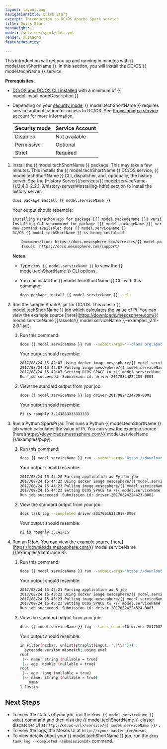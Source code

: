 ```yaml
---
layout: layout.pug
navigationTitle: Quick Start
excerpt: Introduction to DC/OS Apache Spark service
title: Quick Start
menuWeight: 1
model: /services/spark/data.yml
render: mustache
featureMaturity:

---
```


This introduction will get you up and running in minutes with {{ model.techShortName }}. In this section, you will install the DC/OS {{ model.techName }} service.

**Prerequisites:**

-  [DC/OS and DC/OS CLI installed](/1.12/installing/) with a minimum of {{ model.install.nodeDescription }}
-  Depending on your [security mode](https://docs.mesosphere.com/latest/overview/security/security-modes/), {{ model.techShortName }} requires service authentication for access to DC/OS. See [Provisioning a service account](/services/spark/2.3.1-2.2.1-2/security/#provisioning-a-service-account) for more information.

   | Security mode | Service Account |
   |---------------|-----------------------|
   | Disabled      | Not available   |
   | Permissive    | Optional   |
   | Strict        | Required |


1.  Install the {{ model.techShortName }} package. This may take a few minutes. This installs the {{ model.techShortName }} DC/OS service, {{ model.techShortName }} CLI, dispatcher, and, optionally, the history server. See the [History Server](/services/{{ model.serviceName }}/2.4.0-2.2.1-3/history-server/#installing-hdfs) section to install the history server.

    ```bash
    dcos package install {{ model.serviceName }}
    ```
    
    Your output should resemble:
    
    ```bash
    Installing Marathon app for package [{{ model.packageName }}] version [1.1.0-2.1.1]
    Installing CLI subcommand for package [{{ model.packageName }}] version [1.1.0-2.1.1]
    New command available: dcos {{ model.serviceName }}
    DC/OS {{ model.techShortName }} is being installed!
    
    	Documentation: https://docs.mesosphere.com/services/{{ model.packageName }}/
    	Issues: https://docs.mesosphere.com/support/
    ```
   
    **Notes** 
   
    -  Type `dcos {{ model.serviceName }}` to view the {{ model.techShortName }} CLI options.
    -  You can install the {{ model.techShortName }} CLI with this command:
     
       ```bash
       dcos package install {{ model.serviceName }} --cli
       ```

1.  Run the sample SparkPi jar for DC/OS. This runs a {{ model.techShortName }} job which calculates the value of Pi. You can view the example source [here](https://downloads.mesosphere.com/{{ model.serviceName }}/assets/{{ model.serviceName }}-examples_2.11-2.0.1.jar). 

    1.  Run this command: 

        ```bash
        dcos {{ model.serviceName }} run --submit-args="--class org.apache.{{ model.serviceName }}.examples.SparkPi https://downloads.mesosphere.com/{{ model.serviceName }}/assets/{{ model.serviceName }}-examples_2.11-2.0.1.jar 30"
        ```
        
        Your output should resemble:
        
        ```bash
        2017/08/24 15:42:07 Using docker image mesosphere/{{ model.serviceName }}:2.0.0-2.2.0-1-hadoop-2.6 for drivers
        2017/08/24 15:42:07 Pulling image mesosphere/{{ model.serviceName }}:2.0.0-2.2.0-1-hadoop-2.6 for executors, by default. To bypass set {{ model.serviceName }}.mesos.executor.docker.forcePullImage=false
        2017/08/24 15:42:07 Setting DCOS_SPACE to /{{ model.serviceName }}
        Run job succeeded. Submission id: driver-20170824224209-0001
        ```
        
    1.  View the standard output from your job:
    
        ```bash
        dcos {{ model.serviceName }} log driver-20170824224209-0001
        ```
        
        Your output should resemble:
        
        ```bash
        Pi is roughly 3.141853333333333
        ```

1.  Run a Python SparkPi jar. This runs a Python {{ model.techShortName }} job which calculates the value of Pi. You can view the example source [here](https://downloads.mesosphere.com/{{ model.serviceName }}/examples/pi.py). 

    1.  Run this command:
    
        ```bash
        dcos {{ model.serviceName }} run --submit-args="https://downloads.mesosphere.com/{{ model.serviceName }}/examples/pi.py 30"
        ``` 
        
        Your output should resemble:
        
        ```bash
        2017/08/24 15:44:20 Parsing application as Python job
        2017/08/24 15:44:23 Using docker image mesosphere/{{ model.serviceName }}:2.0.0-2.2.0-1-hadoop-2.6 for drivers
        2017/08/24 15:44:23 Pulling image mesosphere/{{ model.serviceName }}:2.0.0-2.2.0-1-hadoop-2.6 for executors, by default. To bypass set {{ model.serviceName }}.mesos.executor.docker.forcePullImage=false
        2017/08/24 15:44:23 Setting DCOS_SPACE to /{{ model.serviceName }}
        Run job succeeded. Submission id: driver-20170824224423-0002
        ```
        
    1.  View the standard output from your job:
    
        ```bash
        dcos task log --completed driver-20170616213917-0002
        ```
        
        Your output should resemble:
        
        ```bash
        Pi is roughly 3.142715
        ```

1.  Run an R job. You can view the example source [here](https://downloads.mesosphere.com/{{ model.serviceName }}/examples/dataframe.R). 

    1.  Run this command:
    
        ```bash
        dcos {{ model.serviceName }} run --submit-args="https://downloads.mesosphere.com/{{ model.serviceName }}/examples/dataframe.R"
        ```
        
        Your output should resemble:
        
        ```bash
        2017/08/24 15:45:21 Parsing application as R job
        2017/08/24 15:45:23 Using docker image mesosphere/{{ model.serviceName }}:2.0.0-2.2.0-1-hadoop-2.6 for drivers
        2017/08/24 15:45:23 Pulling image mesosphere/{{ model.serviceName }}:2.0.0-2.2.0-1-hadoop-2.6 for executors, by default. To bypass set {{ model.serviceName }}.mesos.executor.docker.forcePullImage=false
        2017/08/24 15:45:23 Setting DCOS_SPACE to /{{ model.serviceName }}
        Run job succeeded. Submission id: driver-20170824224524-0003
        ```
        
    1.  View the standard output from your job:
    
        ```bash
        dcos {{ model.serviceName }} log --lines_count=10 driver-20170824224524-0003
        ```
        
        Your output should resemble:
        
        ```bash
        In Filter(nzchar, unlist(strsplit(input, ",|\\s"))) :
          bytecode version mismatch; using eval
        root
         |-- name: string (nullable = true)
         |-- age: double (nullable = true)
        root
         |-- age: long (nullable = true)
         |-- name: string (nullable = true)
            name
        1 Justin        
        ```

## Next Steps

- To view the status of your job, run the `dcos {{ model.serviceName }} webui` command and then visit the {{ model.techShortName }} cluster dispatcher UI at `http://<dcos-url>/service/{{ model.serviceName }}/` .
- To view the logs, the Mesos UI at `http://<your-master-ip>/mesos`.
- To view details about your {{ model.techShortName }} job, run the `dcos task log --completed <submissionId>` command.
